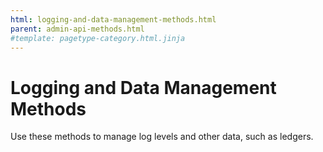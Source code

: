 ```yaml
---
html: logging-and-data-management-methods.html
parent: admin-api-methods.html
#template: pagetype-category.html.jinja
---
```

# Logging and Data Management Methods

Use these methods to manage log levels and other data, such as ledgers.

